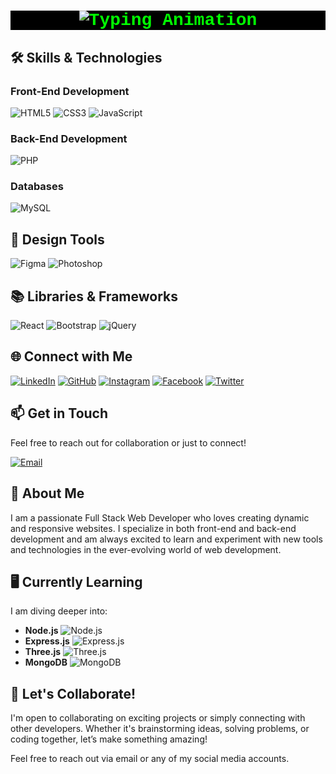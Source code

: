 <h1 align="center" style="color: #00FF00; background-color: #000000; font-family: 'Courier New', Courier, monospace;">
  <a href="https://github.com/SamiranRoy" target="_blank" style="text-decoration: none; color: #00FF00;">
    <img src="https://readme-typing-svg.herokuapp.com?font=Courier&size=30&duration=4000&pause=500&color=00FF00&center=true&vCenter=true&width=450&lines=SAMIRAN+ROY;FULL+STACK+WEB+DEVELOPER" alt="Typing Animation">
  </a>
</h1>

## 🛠️ **Skills & Technologies**

### Front-End Development
![HTML5](https://img.shields.io/badge/HTML5-%23E34F26.svg?style=flat&logo=html5&logoColor=white)
![CSS3](https://img.shields.io/badge/CSS3-%231572B6.svg?style=flat&logo=css3&logoColor=white)
![JavaScript](https://img.shields.io/badge/JavaScript-%23F7DF1E.svg?style=flat&logo=javascript&logoColor=black)

### Back-End Development
![PHP](https://img.shields.io/badge/PHP-%23777BB4.svg?style=flat&logo=php&logoColor=white)

### Databases
![MySQL](https://img.shields.io/badge/MySQL-%234479A1.svg?style=flat&logo=mysql&logoColor=white)

## 🎨 **Design Tools**

![Figma](https://img.shields.io/badge/Figma-%23F24E1E.svg?style=flat&logo=figma&logoColor=white)
![Photoshop](https://img.shields.io/badge/Photoshop-%2331A8FF.svg?style=flat&logo=adobe-photoshop&logoColor=white)

## 📚 **Libraries & Frameworks**

![React](https://img.shields.io/badge/React-%2300D8FF.svg?style=flat&logo=react&logoColor=white)
![Bootstrap](https://img.shields.io/badge/Bootstrap-%23563D7C.svg?style=flat&logo=bootstrap&logoColor=white)
![jQuery](https://img.shields.io/badge/jQuery-%230769AD.svg?style=flat&logo=jquery&logoColor=white)

## 🌐 **Connect with Me**

[![LinkedIn](https://img.shields.io/badge/LinkedIn-%230A66C2.svg?style=flat&logo=linkedin&logoColor=white)](https://www.linkedin.com/in/yourusername/)
[![GitHub](https://img.shields.io/badge/GitHub-%23121011.svg?style=flat&logo=github&logoColor=white)](https://github.com/SamiranRoy)
[![Instagram](https://img.shields.io/badge/Instagram-%23E4405F.svg?style=flat&logo=instagram&logoColor=white)](https://instagram.com/yourusername)
[![Facebook](https://img.shields.io/badge/Facebook-%231877F2.svg?style=flat&logo=facebook&logoColor=white)](https://facebook.com/yourusername)
[![Twitter](https://img.shields.io/badge/Twitter-%231DA1F2.svg?style=flat&logo=twitter&logoColor=white)](https://twitter.com/yourusername)

## 📫 **Get in Touch**

Feel free to reach out for collaboration or just to connect!

[![Email](https://img.shields.io/badge/tradersamiran%40gmail.com-D14836?style=flat&logo=gmail&logoColor=white)](mailto:tradersamiran@gmail.com)

## 📝 **About Me**

I am a passionate Full Stack Web Developer who loves creating dynamic and responsive websites. I specialize in both front-end and back-end development and am always excited to learn and experiment with new tools and technologies in the ever-evolving world of web development.

## 🖥️ **Currently Learning**

I am diving deeper into:
- **Node.js** ![Node.js](https://img.shields.io/badge/Node.js-%23339933.svg?style=flat&logo=node.js&logoColor=white)
- **Express.js** ![Express.js](https://img.shields.io/badge/Express-%23404D59.svg?style=flat&logo=express&logoColor=white)
- **Three.js** ![Three.js](https://img.shields.io/badge/Three.js-%23404D59.svg?style=flat&logo=three.js&logoColor=white)
- **MongoDB** ![MongoDB](https://img.shields.io/badge/MongoDB-%2347A248.svg?style=flat&logo=mongodb&logoColor=white)

## 💬 **Let's Collaborate!**

I'm open to collaborating on exciting projects or simply connecting with other developers. Whether it's brainstorming ideas, solving problems, or coding together, let’s make something amazing!

Feel free to reach out via email or any of my social media accounts.
